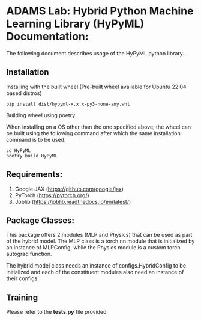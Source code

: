 # ADAMS Lab: Hybrid Python Machine Learning Library (HyPyML) Documentation:
The following document describes usage of the HyPyML python library.

<!-- ## To Do:
### Features
- [ ] Add ability to input custom PyTorch nn classes
- [ ] For each module, optionally specify the order of input and output. Default is just serial
### Documentation
- [ ] Add documentation to every class allowing for the future use of sphinx.
- [ ] Update the sample script and example documentation -->

## Installation
Installing with the built wheel (Pre-built wheel available for Ubuntu 22.04 based distros)
```
pip install dist/hypyml-x.x.x-py3-none-any.whl
```
Building wheel using poetry
 
When installing on a OS other than the one specified above, the wheel can be built using the following command after which the same installation command is to be used.

```
cd HyPyML
poetry build HyPyML
```

## Requirements: 
1. Google JAX (https://github.com/google/jax)
2. PyTorch (https://pytorch.org/)
3. Joblib (https://joblib.readthedocs.io/en/latest/)

## Package Classes:
This package offers 2 modules (MLP and Physics) that can be used as part of the hybrid model. 
The MLP class is a torch.nn module that is initialized by an instance of MLPConfig, while the Physics module is a custom torch autograd function.

The hybrid model class needs an instance of configs.HybridConfig to be initialized and each of the constituent modules also need an instance of their configs.

## Training 
Please refer to the **tests.py** file provided.